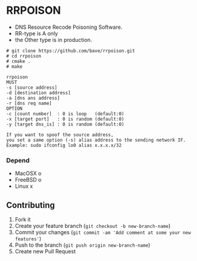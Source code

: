 RRPOISON
========
 * DNS Resource Recode Poisoning Software.
 * RR-type is A only
 * the Other type is in production.

```
# git clone https://github.com/bave/rrpoison.git
# cd rrpoison
# cmake .
# make
```

```
rrpoison
MUST
-s [source address]
-d [destination address]
-a [dns ans address]
-r [dns req name]
OPTION
-c [count number]  : 0 is loop   (default:0)
-x [target port]   : 0 is random (default:0)
-y [target dns_is] : 0 is random (default:0)

If you want to spoof the source address,
you set a same option (-s) alias address to the sending network IF.
Example: sudo ifconfig lo0 alias x.x.x.x/32

```

### Depend
 - MacOSX  o
 - FreeBSD o
 - Linux   x

## Contributing
1. Fork it
2. Create your feature branch (`git checkout -b new-branch-name`)
3. Commit your changes (`git commit -am 'Add comment at some your new features'`)
4. Push to the branch (`git push origin new-branch-name`)
5. Create new Pull Request


